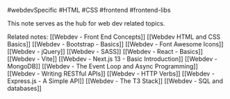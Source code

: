#webdevSpecific #HTML #CSS #frontend #frontend-libs 

This note serves as the hub for web dev related topics.

Related notes:
	[[Webdev - Front End Concepts]]
	[[Webdev HTML and CSS Basics]]
	[[Webdev - Bootstrap - Basics]]
	[[Webdev - Font Awesome Icons]]
	[[Webdev - jQuery]]
	[[Webdev - SASS]]
	[[Webdev - React - Basics]]
	[[Webdev - Vite]]
	[[Webdev - Next.js 13 - Basic Introduction]]
	[[Webdev - MongoDB]]
	[[Webdev - The Event Loop and Async Programming]]
	[[Webdev - Writing RESTful APIs]]
	[[Webdev - HTTP Verbs]]
	[[Webdev - Express.js - A Simple API]]
	[[Webdev - The T3 Stack]]
	[[Webdev - SQL and databases]]	